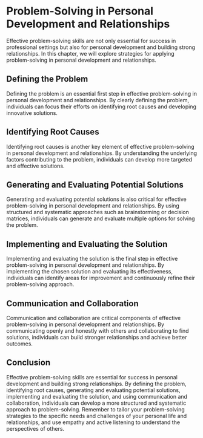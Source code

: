 Problem-Solving in Personal Development and Relationships
=============================================================================================================================

Effective problem-solving skills are not only essential for success in professional settings but also for personal development and building strong relationships. In this chapter, we will explore strategies for applying problem-solving in personal development and relationships.

Defining the Problem
--------------------

Defining the problem is an essential first step in effective problem-solving in personal development and relationships. By clearly defining the problem, individuals can focus their efforts on identifying root causes and developing innovative solutions.

Identifying Root Causes
-----------------------

Identifying root causes is another key element of effective problem-solving in personal development and relationships. By understanding the underlying factors contributing to the problem, individuals can develop more targeted and effective solutions.

Generating and Evaluating Potential Solutions
---------------------------------------------

Generating and evaluating potential solutions is also critical for effective problem-solving in personal development and relationships. By using structured and systematic approaches such as brainstorming or decision matrices, individuals can generate and evaluate multiple options for solving the problem.

Implementing and Evaluating the Solution
----------------------------------------

Implementing and evaluating the solution is the final step in effective problem-solving in personal development and relationships. By implementing the chosen solution and evaluating its effectiveness, individuals can identify areas for improvement and continuously refine their problem-solving approach.

Communication and Collaboration
-------------------------------

Communication and collaboration are critical components of effective problem-solving in personal development and relationships. By communicating openly and honestly with others and collaborating to find solutions, individuals can build stronger relationships and achieve better outcomes.

Conclusion
----------

Effective problem-solving skills are essential for success in personal development and building strong relationships. By defining the problem, identifying root causes, generating and evaluating potential solutions, implementing and evaluating the solution, and using communication and collaboration, individuals can develop a more structured and systematic approach to problem-solving. Remember to tailor your problem-solving strategies to the specific needs and challenges of your personal life and relationships, and use empathy and active listening to understand the perspectives of others.
